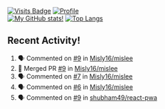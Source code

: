 [![Visits Badge](https://badges.pufler.dev/visits/misly16/misly16)](https://badges.pufler.dev)
[![Profile](https://raw.githubusercontent.com/Misly16/Misly16/master/index.png)](https://github.com/misly16)
<br>
[![My GitHub stats!](https://github-readme-stats.vercel.app/api?username=misly16&show_icons=true&theme=dracula)](https://github.com/misly16)
[![Top Langs](https://github-readme-stats.vercel.app/api/top-langs/?username=misly16&theme=dracula&layout=compact)](https://github.com/misly16)
<br>


## Recent Activity!
<!--START_SECTION:activity-->
1. 🗣 Commented on [#9](https://github.com/Misly16/mislee/issues/9) in [Misly16/mislee](https://github.com/Misly16/mislee)
2. 🎉 Merged PR [#9](https://github.com/Misly16/mislee/pull/9) in [Misly16/mislee](https://github.com/Misly16/mislee)
3. 🗣 Commented on [#7](https://github.com/Misly16/mislee/issues/7) in [Misly16/mislee](https://github.com/Misly16/mislee)
4. 🗣 Commented on [#6](https://github.com/Misly16/mislee/issues/6) in [Misly16/mislee](https://github.com/Misly16/mislee)
5. 🗣 Commented on [#9](https://github.com/shubham49/react-pwa/issues/9) in [shubham49/react-pwa](https://github.com/shubham49/react-pwa)
<!--END_SECTION:activity-->

